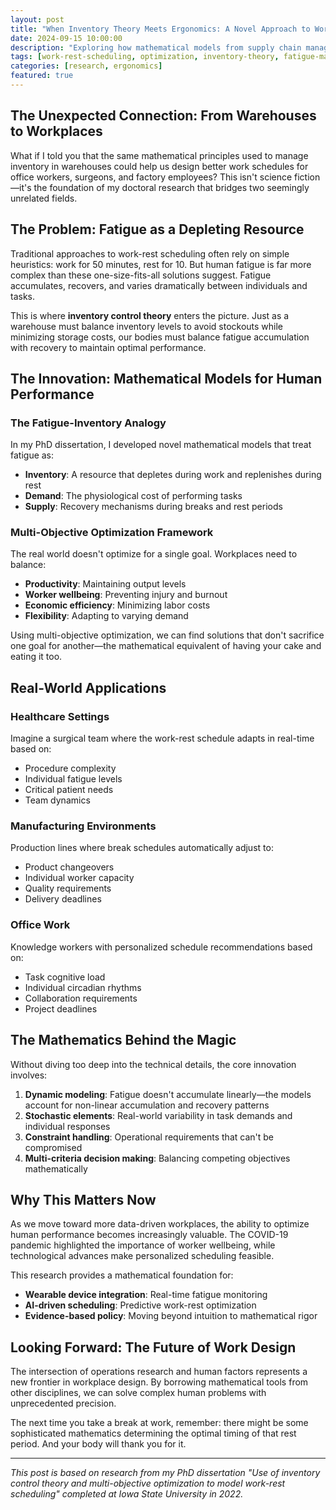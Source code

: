 ```yaml
---
layout: post
title: "When Inventory Theory Meets Ergonomics: A Novel Approach to Work-Rest Scheduling"
date: 2024-09-15 10:00:00
description: "Exploring how mathematical models from supply chain management can revolutionize workplace fatigue management and optimize human performance."
tags: [work-rest-scheduling, optimization, inventory-theory, fatigue-management]
categories: [research, ergonomics]
featured: true
---
```


## The Unexpected Connection: From Warehouses to Workplaces

What if I told you that the same mathematical principles used to manage inventory in warehouses could help us design better work schedules for office workers, surgeons, and factory employees? This isn't science fiction—it's the foundation of my doctoral research that bridges two seemingly unrelated fields.

## The Problem: Fatigue as a Depleting Resource

Traditional approaches to work-rest scheduling often rely on simple heuristics: work for 50 minutes, rest for 10. But human fatigue is far more complex than these one-size-fits-all solutions suggest. Fatigue accumulates, recovers, and varies dramatically between individuals and tasks.

This is where **inventory control theory** enters the picture. Just as a warehouse must balance inventory levels to avoid stockouts while minimizing storage costs, our bodies must balance fatigue accumulation with recovery to maintain optimal performance.

## The Innovation: Mathematical Models for Human Performance

### The Fatigue-Inventory Analogy

In my PhD dissertation, I developed novel mathematical models that treat fatigue as:
- **Inventory**: A resource that depletes during work and replenishes during rest
- **Demand**: The physiological cost of performing tasks
- **Supply**: Recovery mechanisms during breaks and rest periods

### Multi-Objective Optimization Framework

The real world doesn't optimize for a single goal. Workplaces need to balance:
- **Productivity**: Maintaining output levels
- **Worker wellbeing**: Preventing injury and burnout
- **Economic efficiency**: Minimizing labor costs
- **Flexibility**: Adapting to varying demand

Using multi-objective optimization, we can find solutions that don't sacrifice one goal for another—the mathematical equivalent of having your cake and eating it too.

## Real-World Applications

### Healthcare Settings
Imagine a surgical team where the work-rest schedule adapts in real-time based on:
- Procedure complexity
- Individual fatigue levels
- Critical patient needs
- Team dynamics

### Manufacturing Environments
Production lines where break schedules automatically adjust to:
- Product changeovers
- Individual worker capacity
- Quality requirements
- Delivery deadlines

### Office Work
Knowledge workers with personalized schedule recommendations based on:
- Task cognitive load
- Individual circadian rhythms
- Collaboration requirements
- Project deadlines

## The Mathematics Behind the Magic

Without diving too deep into the technical details, the core innovation involves:

1. **Dynamic modeling**: Fatigue doesn't accumulate linearly—the models account for non-linear accumulation and recovery patterns
2. **Stochastic elements**: Real-world variability in task demands and individual responses
3. **Constraint handling**: Operational requirements that can't be compromised
4. **Multi-criteria decision making**: Balancing competing objectives mathematically

## Why This Matters Now

As we move toward more data-driven workplaces, the ability to optimize human performance becomes increasingly valuable. The COVID-19 pandemic highlighted the importance of worker wellbeing, while technological advances make personalized scheduling feasible.

This research provides a mathematical foundation for:
- **Wearable device integration**: Real-time fatigue monitoring
- **AI-driven scheduling**: Predictive work-rest optimization
- **Evidence-based policy**: Moving beyond intuition to mathematical rigor

## Looking Forward: The Future of Work Design

The intersection of operations research and human factors represents a new frontier in workplace design. By borrowing mathematical tools from other disciplines, we can solve complex human problems with unprecedented precision.

The next time you take a break at work, remember: there might be some sophisticated mathematics determining the optimal timing of that rest period. And your body will thank you for it.

---

*This post is based on research from my PhD dissertation "Use of inventory control theory and multi-objective optimization to model work-rest scheduling" completed at Iowa State University in 2022.*